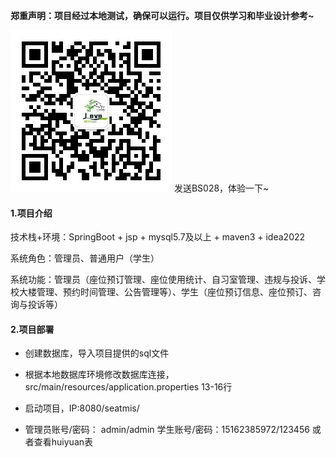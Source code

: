 **郑重声明：项目经过本地测试，确保可以运行。项目仅供学习和毕业设计参考~**

![输入图片说明](qrcode_for_gh_1266b4b5294a_258.jpg) 发送BS028，体验一下~

#### 1.项目介绍

技术栈+环境：SpringBoot + jsp + mysql5.7及以上 + maven3 + idea2022

系统角色：管理员、普通用户（学生）

系统功能：管理员（座位预订管理、座位使用统计、自习室管理、违规与投诉、学校大楼管理、预约时间管理、公告管理等）、学生（座位预订信息、座位预订、咨询与投诉等）

#### 2.项目部署

- 创建数据库，导入项目提供的sql文件

- 根据本地数据库环境修改数据库连接，src/main/resources/application.properties  13-16行

- 启动项目，IP:8080/seatmis/

- 管理员账号/密码： admin/admin  学生账号/密码：15162385972/123456 或者查看huiyuan表